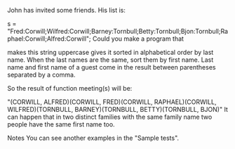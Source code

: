 John has invited some friends. His list is:

s = "Fred:Corwill;Wilfred:Corwill;Barney:Tornbull;Betty:Tornbull;Bjon:Tornbull;Raphael:Corwill;Alfred:Corwill";
Could you make a program that

makes this string uppercase
gives it sorted in alphabetical order by last name.
When the last names are the same, sort them by first name. 
Last name and first name of a guest come in the result between parentheses separated by a comma.

So the result of function meeting(s) will be:

"(CORWILL, ALFRED)(CORWILL, FRED)(CORWILL, RAPHAEL)(CORWILL, WILFRED)(TORNBULL, BARNEY)(TORNBULL, BETTY)(TORNBULL, BJON)"
It can happen that in two distinct families with the same family name two people have the same first name too.

Notes
You can see another examples in the "Sample tests".